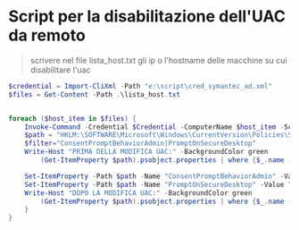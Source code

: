 # Script per la disabilitazione dell'UAC da remoto

> scrivere nel file lista_host.txt gli ip o l'hostname delle macchine su cui disabilitare l'uac

```powershell
$credential = Import-CliXml -Path "e:\script\cred_symantec_ad.xml"
$files = Get-Content -Path .\lista_host.txt


foreach ($host_item in $files) {
    Invoke-Command -Credential $Credential -ComputerName $host_item -ScriptBlock {
    $path = "HKLM:\SOFTWARE\Microsoft\Windows\CurrentVersion\Policies\System"
    $filter="ConsentPromptBehaviorAdmin|PromptOnSecureDesktop"
    Write-Host "PRIMA DELLA MODIFICA UAC:" -BackgroundColor green
        (Get-ItemProperty $path).psobject.properties | where {$_.name -match $filter} | select name,value

    Set-ItemProperty -Path $path -Name "ConsentPromptBehaviorAdmin" -Value "0"
    Set-ItemProperty -Path $path -Name "PromptOnSecureDesktop" -Value "0"
    Write-Host "DOPO LA MODIFICA UAC:" -BackgroundColor green
        (Get-ItemProperty $path).psobject.properties | where {$_.name -match $filter} | select name,value
    }
}
```